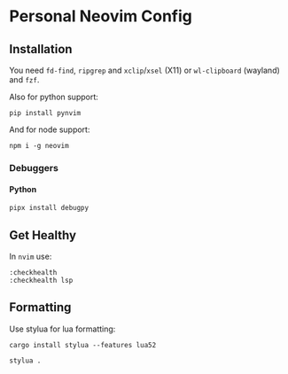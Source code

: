 # Personal Neovim Config

## Installation

You need `fd-find`, `ripgrep` and `xclip`/`xsel` (X11) or `wl-clipboard`
(wayland) and `fzf`.

Also for python support:

```shell
pip install pynvim
```

And for node support:

```shell
npm i -g neovim
```

### Debuggers

#### Python

```shell
pipx install debugpy
```

## Get Healthy

In `nvim` use:

```nvim
:checkhealth
:checkhealth lsp
```

## Formatting

Use stylua for lua formatting:

```shell
cargo install stylua --features lua52
```

```shell
stylua .
```

